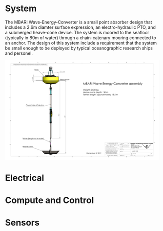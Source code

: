 # System

The MBARI Wave-Energy-Converter is a small point absorber design that includes a 2.6m diamter surface expression, an electro-hydraulic PTO, and a submerged heave-cone device.
The system is moored to the seafloor (typically in 80m of water) through a chain-catenary mooring connected to an anchor. 
The design of this system include a requirement that the system be small enough to be deployed by typical oceanographic research ships and personel.

![some discription](images/MBARI_WEC_Assembly_12-5-2019-1.png)


# Electrical

# Compute and Control

# Sensors

